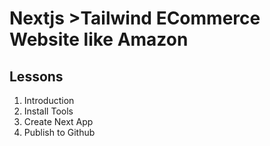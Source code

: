 # Nextjs >Tailwind ECommerce Website like Amazon

## Lessons

1. Introduction
2. Install Tools
3. Create Next App
4. Publish to Github

